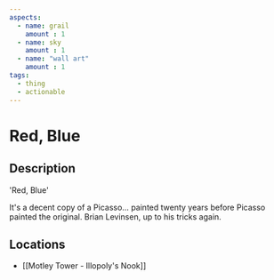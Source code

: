 ```yaml
---
aspects: 
  - name: grail
    amount : 1
  - name: sky
    amount : 1
  - name: "wall art"
    amount : 1
tags:
  - thing
  - actionable
---
```


# Red, Blue

## Description
'Red, Blue'

It's a decent copy of a Picasso… painted twenty years before Picasso painted the original. Brian Levinsen, up to his tricks again.
## Locations
- [[Motley Tower - Illopoly's Nook]]